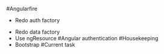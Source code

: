 #Angularfire
* Redo auth factory
- Redo data factory
- Use ngResource
#Angular authentication
#Housekeeping
- Bootstrap
#Current task
